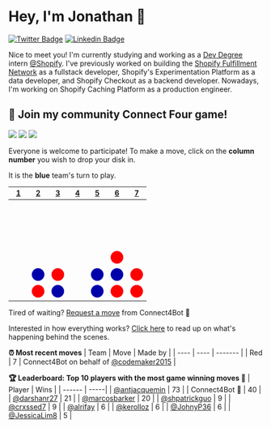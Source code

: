 # Hey, I'm Jonathan 👋

[![Twitter Badge](https://img.shields.io/badge/-@codemaker2015-1ca0f1?style=flat-square&labelColor=1ca0f1&logo=twitter&logoColor=white&link=https://twitter.com/codemaker2015)](https://twitter.com/codemaker2015) [![Linkedin Badge](https://img.shields.io/badge/-JonathanGin-blue?style=flat-square&logo=Linkedin&logoColor=white&link=https://www.linkedin.com/in/jonathangin/)](https://www.linkedin.com/in/jonathangin/)

Nice to meet you! I'm currently studying and working as a [Dev Degree](https://devdegree.ca/) intern [@Shopify](https://www.shopify.com/).
I've previously worked on building the [Shopify Fulfillment Network](https://www.shopify.com/fulfillment) as a fullstack developer, Shopify's Experimentation Platform as a data developer, and Shopify Checkout as a backend developer.
Nowadays, I'm working on Shopify Caching Platform as a production engineer.

## :game_die: Join my community Connect Four game!
![](https://img.shields.io/badge/Moves%20played-4647-blue)
![](https://img.shields.io/badge/Completed%20games-269-brightgreen)
![](https://img.shields.io/badge/Total%20players-863-orange)

Everyone is welcome to participate! To make a move, click on the **column number** you wish to drop your disk in.

It is the **blue** team's turn to play.

|[1](https://github.com/codemaker2015/connect4/issues/new?title=connect4%7Cdrop%7Cblue%7C1&body=Just+push+%27Submit+new+issue%27+without+editing+the+title.+The+README+will+be+updated+after+approximately+30+seconds.)|[2](https://github.com/codemaker2015/connect4/issues/new?title=connect4%7Cdrop%7Cblue%7C2&body=Just+push+%27Submit+new+issue%27+without+editing+the+title.+The+README+will+be+updated+after+approximately+30+seconds.)|[3](https://github.com/codemaker2015/connect4/issues/new?title=connect4%7Cdrop%7Cblue%7C3&body=Just+push+%27Submit+new+issue%27+without+editing+the+title.+The+README+will+be+updated+after+approximately+30+seconds.)|[4](https://github.com/codemaker2015/connect4/issues/new?title=connect4%7Cdrop%7Cblue%7C4&body=Just+push+%27Submit+new+issue%27+without+editing+the+title.+The+README+will+be+updated+after+approximately+30+seconds.)|[5](https://github.com/codemaker2015/connect4/issues/new?title=connect4%7Cdrop%7Cblue%7C5&body=Just+push+%27Submit+new+issue%27+without+editing+the+title.+The+README+will+be+updated+after+approximately+30+seconds.)|[6](https://github.com/codemaker2015/connect4/issues/new?title=connect4%7Cdrop%7Cblue%7C6&body=Just+push+%27Submit+new+issue%27+without+editing+the+title.+The+README+will+be+updated+after+approximately+30+seconds.)|[7](https://github.com/codemaker2015/connect4/issues/new?title=connect4%7Cdrop%7Cblue%7C7&body=Just+push+%27Submit+new+issue%27+without+editing+the+title.+The+README+will+be+updated+after+approximately+30+seconds.)|
| - | - | - | - | - | - | - |
|![](https://raw.githubusercontent.com/codemaker2015/connect4/main/images/blank.png)|![](https://raw.githubusercontent.com/codemaker2015/connect4/main/images/blank.png)|![](https://raw.githubusercontent.com/codemaker2015/connect4/main/images/blank.png)|![](https://raw.githubusercontent.com/codemaker2015/connect4/main/images/blank.png)|![](https://raw.githubusercontent.com/codemaker2015/connect4/main/images/blank.png)|![](https://raw.githubusercontent.com/codemaker2015/connect4/main/images/blank.png)|![](https://raw.githubusercontent.com/codemaker2015/connect4/main/images/blank.png)|
|![](https://raw.githubusercontent.com/codemaker2015/connect4/main/images/blank.png)|![](https://raw.githubusercontent.com/codemaker2015/connect4/main/images/blank.png)|![](https://raw.githubusercontent.com/codemaker2015/connect4/main/images/blank.png)|![](https://raw.githubusercontent.com/codemaker2015/connect4/main/images/blank.png)|![](https://raw.githubusercontent.com/codemaker2015/connect4/main/images/blank.png)|![](https://raw.githubusercontent.com/codemaker2015/connect4/main/images/blank.png)|![](https://raw.githubusercontent.com/codemaker2015/connect4/main/images/blank.png)|
|![](https://raw.githubusercontent.com/codemaker2015/connect4/main/images/blank.png)|![](https://raw.githubusercontent.com/codemaker2015/connect4/main/images/blank.png)|![](https://raw.githubusercontent.com/codemaker2015/connect4/main/images/blank.png)|![](https://raw.githubusercontent.com/codemaker2015/connect4/main/images/blank.png)|![](https://raw.githubusercontent.com/codemaker2015/connect4/main/images/blank.png)|![](https://raw.githubusercontent.com/codemaker2015/connect4/main/images/blank.png)|![](https://raw.githubusercontent.com/codemaker2015/connect4/main/images/blank.png)|
|![](https://raw.githubusercontent.com/codemaker2015/connect4/main/images/blank.png)|![](https://raw.githubusercontent.com/codemaker2015/connect4/main/images/blank.png)|![](https://raw.githubusercontent.com/codemaker2015/connect4/main/images/blank.png)|![](https://raw.githubusercontent.com/codemaker2015/connect4/main/images/blank.png)|![](https://raw.githubusercontent.com/codemaker2015/connect4/main/images/blank.png)|![](https://raw.githubusercontent.com/codemaker2015/connect4/main/images/red.png)|![](https://raw.githubusercontent.com/codemaker2015/connect4/main/images/blank.png)|
|![](https://raw.githubusercontent.com/codemaker2015/connect4/main/images/blank.png)|![](https://raw.githubusercontent.com/codemaker2015/connect4/main/images/blue.png)|![](https://raw.githubusercontent.com/codemaker2015/connect4/main/images/red.png)|![](https://raw.githubusercontent.com/codemaker2015/connect4/main/images/blank.png)|![](https://raw.githubusercontent.com/codemaker2015/connect4/main/images/blue.png)|![](https://raw.githubusercontent.com/codemaker2015/connect4/main/images/blue.png)|![](https://raw.githubusercontent.com/codemaker2015/connect4/main/images/red.png)|
|![](https://raw.githubusercontent.com/codemaker2015/connect4/main/images/blank.png)|![](https://raw.githubusercontent.com/codemaker2015/connect4/main/images/red.png)|![](https://raw.githubusercontent.com/codemaker2015/connect4/main/images/blue.png)|![](https://raw.githubusercontent.com/codemaker2015/connect4/main/images/blank.png)|![](https://raw.githubusercontent.com/codemaker2015/connect4/main/images/blue.png)|![](https://raw.githubusercontent.com/codemaker2015/connect4/main/images/red.png)|![](https://raw.githubusercontent.com/codemaker2015/connect4/main/images/red.png)|

Tired of waiting? [Request a move](https://github.com/codemaker2015/connect4/issues/new?title=connect4%7Cdrop%7Cblue%7Cai&body=Just+push+%27Submit+new+issue%27+without+editing+the+title.+The+README+will+be+updated+after+approximately+30+seconds.) from Connect4Bot :robot: 

Interested in how everything works? [Click here](https://github.com/codemaker2015/codemaker2015/tree/main/connect4) to read up on what's happening behind the scenes.

**:alarm_clock: Most recent moves**
| Team | Move | Made by |
| ---- | ---- | ------- |
| Red | 7 | Connect4Bot on behalf of [@codemaker2015](https://github.com/codemaker2015) |

**:trophy: Leaderboard: Top 10 players with the most game winning moves :1st_place_medal:**
| Player | Wins |
| ------ | -----|
| [@antjacquemin](https://github.com/antjacquemin) | 73 |
| Connect4Bot :robot: | 40 |
| [@darshanr27](https://github.com/darshanr27) | 21 |
| [@marcosbarker](https://github.com/marcosbarker) | 20 |
| [@shpatrickguo](https://github.com/shpatrickguo) | 9 |
| [@crxssed7](https://github.com/crxssed7) | 9 |
| [@alrifay](https://github.com/alrifay) | 6 |
| [@kerolloz](https://github.com/kerolloz) | 6 |
| [@JohnyP36](https://github.com/JohnyP36) | 6 |
| [@JessicaLim8](https://github.com/JessicaLim8) | 5 |
